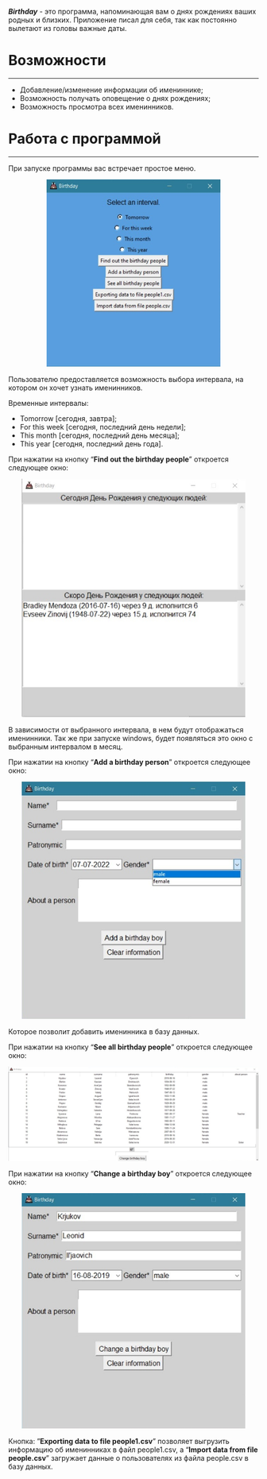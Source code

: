 
**_Birthday_** - это программа, напоминающая вам о днях рождениях ваших родных и близких. Приложение писал для себя,
так как постоянно вылетают из головы важные даты.


# Возможности

---
* Добавление/изменение информации об имениннике;
* Возможность получать оповещение о днях рождениях;
* Возможность просмотра всех именинников.

# Работа с программой

---
При запуске программы вас встречает простое меню.

<p align="center">
  <img src="https://github.com/pryaniki/birthday/blob/master/data/image/Interface/1.png?raw=true" width="350" alt="Здесь должно быть фото"/>
</p>

Пользователю предоставляется возможность выбора интервала, на котором он хочет узнать именинников.

Временные интервалы:
* Tomorrow [сегодня, завтра];
* For this week [сегодня, последний день недели];
* This month [сегодня, последний день месяца];
* This year  [сегодня, последний день года].

При нажатии на кнопку “**Find out the birthday people**” откроется следующее окно:

<p align="center">
  <img src="https://github.com/pryaniki/birthday/blob/master/data/image/Interface/2.png?raw=true" width="450"  alt="Здесь должно быть фото"/>
</p>
 
В зависимости от выбранного интервала, в нем будут отображаться именинники.
Так же при запуске windows, будет появляться это окно с выбранным интервалом в месяц.


При нажатии на кнопку “**Add a birthday person**” откроется следующее окно: 

<p align="center">
  <img src="https://github.com/pryaniki/birthday/blob/master/data/image/Interface/3.png?raw=true" width="450" alt="Здесь должно быть фото"/>
</p>

Которое позволит добавить именинника в базу данных.

При нажатии на кнопку “**See all birthday people**” откроется следующее окно:

<p align="center">
  <img src="https://github.com/pryaniki/birthday/blob/master/data/image/Interface/4.png?raw=true" alt="Здесь должно быть фото"/>
</p>

При нажатии на кнопку “**Change a birthday boy**” откроется следующее окно:

<p align="center">
  <img src="https://github.com/pryaniki/birthday/blob/master/data/image/Interface/5.png?raw=true" width="450" alt="Здесь должно быть фото"/>
</p>

Кнопка: ”**Exporting data to file people1.csv**” позволяет выгрузить информацию об именинниках в файл people1.csv, а 
“**Import data from file people.csv**” загружает данные о пользователях из файла people.csv в базу данных.